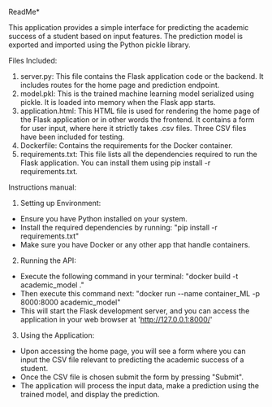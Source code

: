 ReadMe*

This application provides a simple interface for predicting the academic success of a student based on input features. The prediction model is exported and imported using the Python pickle library.

Files Included:

01. server.py: This file contains the Flask application code or the backend. It includes routes for the home page and prediction endpoint.
02. model.pkl: This is the trained machine learning model serialized using pickle. It is loaded into memory when the Flask app starts.
03. application.html: This HTML file is used for rendering the home page of the Flask application or in other words the frontend. It contains a form for user input, where here it strictly takes .csv files. Three CSV files have been included for testing.
04. Dockerfile: Contains the requirements for the Docker container.
05. requirements.txt: This file lists all the dependencies required to run the Flask application. You can install them using pip install -r requirements.txt.

Instructions manual:

01. Setting up Environment:

* Ensure you have Python installed on your system.
* Install the required dependencies by running: "pip install -r requirements.txt"
* Make sure you have Docker or any other app that handle containers.

02. Running the API:

* Execute the following command in your terminal: "docker build -t academic_model ."
* Then execute this command next: "docker run --name container_ML -p 8000:8000 academic_model"
* This will start the Flask development server, and you can access the application in your web browser at 'http://127.0.0.1:8000/'


03. Using the Application:

* Upon accessing the home page, you will see a form where you can input the CSV file relevant to predicting the academic success of a student.
* Once the CSV file is chosen submit the form by pressing "Submit".
* The application will process the input data, make a prediction using the trained model, and display the prediction.
